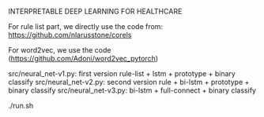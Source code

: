 INTERPRETABLE DEEP LEARNING FOR HEALTHCARE



For rule list part, we directly use the code from:
https://github.com/nlarusstone/corels

For word2vec, we use the code (https://github.com/Adoni/word2vec_pytorch)

src/neural_net-v1.py:  first version rule-list + lstm + prototype + binary classify
src/neural_net-v2.py:  second version rule + bi-lstm + prototype + binary classify
src/neural_net-v3.py:  bi-lstm + full-connect + binary classify 


./run.sh



